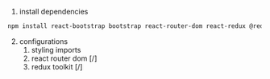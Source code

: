 
1. install dependencies 
```bash
npm install react-bootstrap bootstrap react-router-dom react-redux @reduxjs/toolkit axios react-toastify
```
2. configurations
   1. styling imports
   2. react router dom [/]
   3. redux toolkit [/]